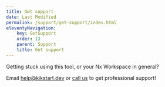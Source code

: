 ```yaml
---
title: Get support
date: Last Modified
permalink: /support/get-support/index.html
eleventyNavigation:
    key: GetSupport
    order: 13
    parent: Support
    title: Get support
---
```

Getting stuck using this tool, or your Nx Workspace in general?

Email [help@kikstart.dev](mailto:help@kikstart.dev) or [call us](tel:+15409233626) to get professional support!
